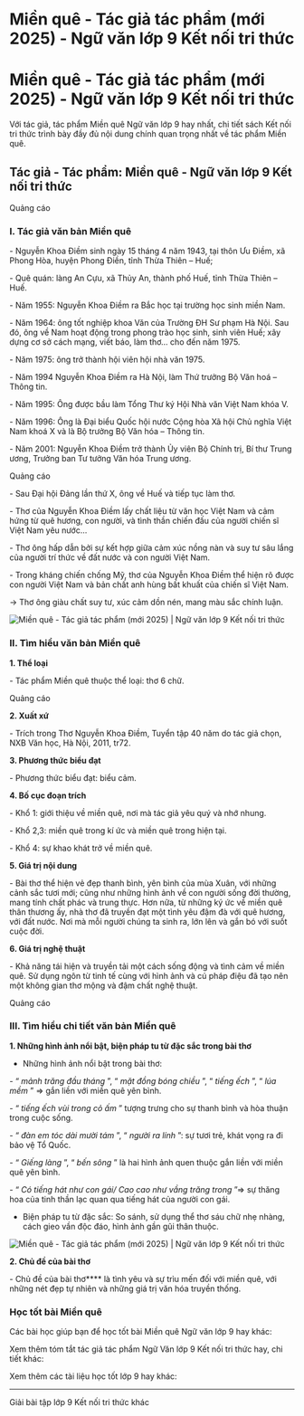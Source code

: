 # Miền quê - Tác giả tác phẩm (mới 2025) - Ngữ văn lớp 9 Kết nối tri thức

# Miền quê - Tác giả tác phẩm (mới 2025) - Ngữ văn lớp 9 Kết nối tri thức

Với tác giả, tác phẩm Miền quê Ngữ văn lớp 9 hay nhất, chi tiết sách Kết nối tri thức trình bày đầy đủ nội dung chính quan trọng nhất về tác phẩm Miền quê.

## Tác giả - Tác phẩm: Miền quê - Ngữ văn lớp 9 Kết nối tri thức

Quảng cáo

### **I. Tác giả văn bản Miền quê**

\- Nguyễn Khoa Điềm sinh ngày 15 tháng 4 năm 1943, tại thôn Ưu Điềm, xã Phong Hòa, huyện Phong Điền, tỉnh Thừa Thiên – Huế;

\- Quê quán: làng An Cựu, xã Thủy An, thành phố Huế, tỉnh Thừa Thiên – Huế.

\- Năm 1955: Nguyễn Khoa Điềm ra Bắc học tại trường học sinh miền Nam.

\- Năm 1964: ông tốt nghiệp khoa Văn của Trường ĐH Sư phạm Hà Nội. Sau đó, ông về Nam hoạt động trong phong trào học sinh, sinh viên Huế; xây dựng cơ sở cách mạng, viết báo, làm thơ… cho đến năm 1975.

\- Năm 1975: ông trở thành hội viên hội nhà văn 1975.

\- Năm 1994 Nguyễn Khoa Điềm ra Hà Nội, làm Thứ trưởng Bộ Văn hoá – Thông tin.

\- Năm 1995: Ông được bầu làm Tổng Thư ký Hội Nhà văn Việt Nam khóa V.

\- Năm 1996: Ông là Đại biểu Quốc hội nước Cộng hòa Xã hội Chủ nghĩa Việt Nam khoá X và là Bộ trưởng Bộ Văn hóa – Thông tin.

\- Năm 2001: Nguyễn Khoa Điềm trở thành Ủy viên Bộ Chính trị, Bí thư Trung ương, Trưởng ban Tư tưởng Văn hóa Trung ương.

Quảng cáo

\- Sau Đại hội Đảng lần thứ X, ông về Huế và tiếp tục làm thơ.

\- Thơ của Nguyễn Khoa Điềm lấy chất liệu từ văn học Việt Nam và cảm hứng từ quê hương, con người, và tình thần chiến đấu của người chiến sĩ Việt Nam yêu nước...

\- Thơ ông hấp dẫn bởi sự kết hợp giữa cảm xúc nồng nàn và suy tư sâu lắng của người trí thức về đất nước và con người Việt Nam.

\- Trong kháng chiến chống Mỹ, thơ của Nguyễn Khoa Điềm thể hiện rõ được con người Việt Nam và bản chất anh hùng bất khuất của chiến sĩ Việt Nam.

→ Thơ ông giàu chất suy tư, xúc cảm dồn nén, mang màu sắc chính luận.

![Miền quê - Tác giả tác phẩm \(mới 2025\) | Ngữ văn lớp 9 Kết nối tri thức](https://vietjack.com/soan-van-lop-9-kn/images/tac-gia-tac-pham-mien-que-236083.PNG)

### **II. Tìm hiểu văn bản Miền quê**

**1\. Thể loại**

\- Tác phẩm Miền quê thuộc thể loại: thơ 6 chữ.

Quảng cáo

**2\. Xuất xứ**

\- Trích trong Thơ Nguyễn Khoa Điềm, Tuyển tập 40 năm do tác giả chọn, NXB Văn học, Hà Nội, 2011, tr72.

**3\. Phương thức biểu đạt**

\- Phương thức biểu đạt: biểu cảm.

**4\. Bố cục đoạn trích**

\- Khổ 1: giới thiệu về miền quê, nơi mà tác giả yêu quý và nhớ nhung.

\- Khổ 2,3: miền quê trong kí ức và miền quê trong hiện tại.

\- Khổ 4: sự khao khát trở về miền quê.

**5\. Giá trị nội dung**

\- Bài thơ thể hiện vẻ đẹp thanh bình, yên bình của mùa Xuân, với những cảnh sắc tươi mới; cũng như những hình ảnh về con người sống đời thường, mang tính chất phác và trung thực. Hơn nữa, từ những ký ức về miền quê thân thương ấy, nhà thơ đã truyền đạt một tình yêu đậm đà với quê hương, với đất nước. Nơi mà mỗi người chúng ta sinh ra, lớn lên và gắn bó với suốt cuộc đời.

**6\. Giá trị nghệ thuật**

\- Khả năng tái hiện và truyền tải một cách sống động và tình cảm về miền quê. Sử dụng ngôn từ tinh tế cùng với hình ảnh và cú pháp điệu đã tạo nên một không gian thơ mộng và đậm chất nghệ thuật.

Quảng cáo

### **III. Tìm hiểu chi tiết văn bản Miền quê**

**1\. Những hình ảnh nổi bật, biện pháp tu từ đặc sắc trong bài thơ**

* Những hình ảnh nổi bật trong bài thơ:

\- “ _mảnh trăng đầu tháng_ ”, “ _mặt đồng bóng chiều_ ”, “ _tiếng ếch_ ”, “ _lúa mềm_ ” => gắn liền với miền quê yên bình.

\- “ _tiếng ếch vùi trong cỏ ấm_ ” tượng trưng cho sự thanh bình và hòa thuận trong cuộc sống.

\- “ _đàn em tóc dài mười tám_ ”, “ _người ra lính_ ”: sự tươi trẻ, khát vọng ra đi bảo vệ Tổ Quốc.

\- “ _Giếng làng_ ”, “ _bến sông_ ” là hai hình ảnh quen thuộc gắn liền với miền quê yên bình.

\- “ _Có tiếng hát như con gái/ Cao cao như vầng trăng trong_ ”=> sự thăng hoa của tinh thần lạc quan qua tiếng hát của người con gái.

* Biện pháp tu từ đặc sắc: So sánh, sử dụng thể thơ sáu chữ nhẹ nhàng, cách gieo vần độc đáo, hình ảnh gần gũi thân thuộc.

![Miền quê - Tác giả tác phẩm \(mới 2025\) | Ngữ văn lớp 9 Kết nối tri thức](https://vietjack.com/soan-van-lop-9-kn/images/tac-gia-tac-pham-mien-que-236084.PNG)

**2\. Chủ đề của bài thơ**

\- Chủ đề của bài thơ**** là tình yêu và sự trìu mến đối với miền quê, với những nét đẹp tự nhiên và những giá trị văn hóa truyền thống.

### **Học tốt bài Miền quê**

Các bài học giúp bạn để học tốt bài Miền quê Ngữ văn lớp 9 hay khác:

Xem thêm tóm tắt tác giả tác phẩm Ngữ Văn lớp 9 Kết nối tri thức hay, chi tiết khác:

Xem thêm các tài liệu học tốt lớp 9 hay khác:

* * *

Giải bài tập lớp 9 Kết nối tri thức khác
